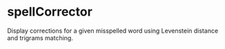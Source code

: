 # spellCorrector
Display corrections for a given misspelled word using Levenstein distance and trigrams matching.
